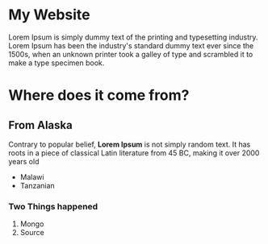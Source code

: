 # My Website
Lorem Ipsum is simply dummy text of the printing and typesetting industry. Lorem Ipsum has been the industry's standard dummy text ever since the 1500s, when an unknown printer took a galley of type and scrambled it to make a type specimen book.
# Where does it come from?
## From Alaska
Contrary to popular belief, **Lorem Ipsum** is not simply random text. It has roots in a piece of classical Latin literature from 45 BC, making it over 2000 years old
* Malawi
* Tanzanian
### Two Things happened
1. Mongo
2. Source

